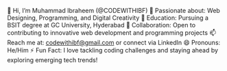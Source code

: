 👋 Hi, I’m Muhammad Ibraheem (@CODEWITHIBF)
👀 Passionate about: Web Designing, Programming, and Digital Creativity
🌱 Education: Pursuing a BSIT degree at GC University, Hyderabad
💞️ Collaboration: Open to contributing to innovative web development and programming projects
📫 Reach me at: codewithibf@gmail.com or connect via LinkedIn
😄 Pronouns: He/Him
⚡ Fun Fact: I love tackling coding challenges and staying ahead by exploring emerging tech trends!
